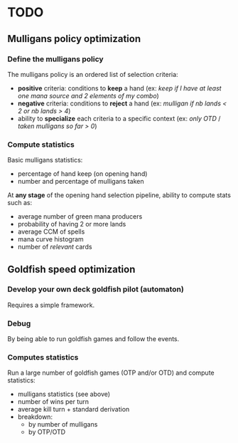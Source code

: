# TODO

## Mulligans policy optimization

### Define the mulligans policy

The mulligans policy is an ordered list of selection criteria:

* **positive** criteria: conditions to **keep** a hand (ex: _keep if I have at least one mana source and 2 elements of my combo_)
* **negative** criteria: conditions to **reject** a hand (ex: _mulligan if nb lands < 2 or nb lands > 4_)
* ability to **specialize** each criteria to a specific context (ex: _only OTD_ / _taken mulligans so far > 0_)

### Compute statistics

Basic mulligans statistics:

* percentage of hand keep (on opening hand)
* number and percentage of mulligans taken

At **any stage** of the opening hand selection pipeline, ability to compute stats such as:

* average number of green mana producers
* probability of having 2 or more lands
* average CCM of spells
* mana curve histogram
* number of _relevant_ cards


## Goldfish speed optimization

### Develop your own deck goldfish pilot (automaton)

Requires a simple framework.

### Debug

By being able to run goldfish games and follow the events.

### Computes statistics

Run a large number of goldfish games (OTP and/or OTD) and compute statistics:

* mulligans statistics (see above)
* number of wins per turn
* average kill turn + standard derivation
* breakdown:
    * by number of mulligans
    * by OTP/OTD
